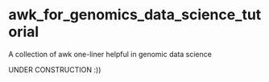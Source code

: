 # awk_for_genomics_data_science_tutorial
A collection of awk one-liner helpful in genomic data science


UNDER CONSTRUCTION :))
